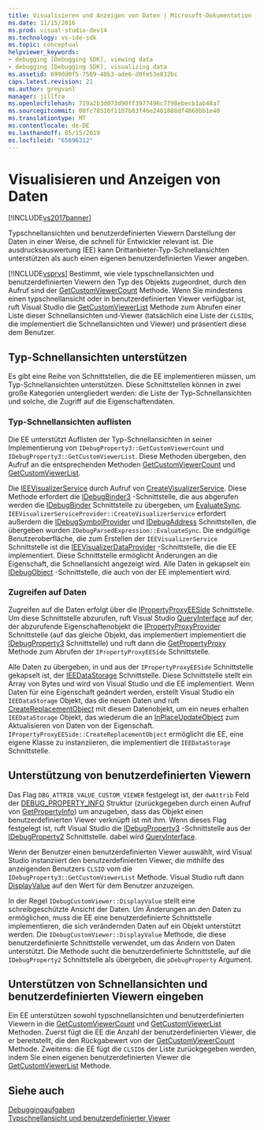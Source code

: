 ```yaml
---
title: Visualisieren und Anzeigen von Daten | Microsoft-Dokumentation
ms.date: 11/15/2016
ms.prod: visual-studio-dev14
ms.technology: vs-ide-sdk
ms.topic: conceptual
helpviewer_keywords:
- debugging [Debugging SDK], viewing data
- debugging [Debugging SDK], visualizing data
ms.assetid: 699dd0f5-7569-40b3-ade6-d0fe53e832bc
caps.latest.revision: 21
ms.author: gregvanl
manager: jillfra
ms.openlocfilehash: 719a2b3d073d90ff3977496c7f98ebecb1ab48a7
ms.sourcegitcommit: 08fc78516f1107b83f46e2401888df4868bb1e40
ms.translationtype: MT
ms.contentlocale: de-DE
ms.lasthandoff: 05/15/2019
ms.locfileid: "65696312"
---
```

# <a name="visualizing-and-viewing-data"></a>Visualisieren und Anzeigen von Daten
[!INCLUDE[vs2017banner](../../includes/vs2017banner.md)]

Typschnellansichten und benutzerdefinierten Viewern Darstellung der Daten in einer Weise, die schnell für Entwickler relevant ist. Die ausdrucksauswertung (EE) kann Drittanbieter-Typ-Schnellansichten unterstützen als auch einen eigenen benutzerdefinierten Viewer angeben.  
  
 [!INCLUDE[vsprvs](../../includes/vsprvs-md.md)] Bestimmt, wie viele typschnellansichten und benutzerdefinierten Viewern den Typ des Objekts zugeordnet, durch den Aufruf sind der [GetCustomViewerCount](../../extensibility/debugger/reference/idebugproperty3-getcustomviewercount.md) Methode. Wenn Sie mindestens einen typschnellansicht oder in benutzerdefinierten Viewer verfügbar ist, ruft Visual Studio die [GetCustomViewerList](../../extensibility/debugger/reference/idebugproperty3-getcustomviewerlist.md) Methode zum Abrufen einer Liste dieser Schnellansichten und-Viewer (tatsächlich eine Liste der `CLSID`s, die implementiert die Schnellansichten und Viewer) und präsentiert diese dem Benutzer.  
  
## <a name="supporting-type-visualizers"></a>Typ-Schnellansichten unterstützen  
 Es gibt eine Reihe von Schnittstellen, die die EE implementieren müssen, um Typ-Schnellansichten unterstützen. Diese Schnittstellen können in zwei große Kategorien untergliedert werden: die Liste der Typ-Schnellansichten und solche, die Zugriff auf die Eigenschaftendaten.  
  
### <a name="listing-type-visualizers"></a>Typ-Schnellansichten auflisten  
 Die EE unterstützt Auflisten der Typ-Schnellansichten in seiner Implementierung von `IDebugProperty3::GetCustomViewerCount` und `IDebugProperty3::GetCustomViewerList`. Diese Methoden übergeben, den Aufruf an die entsprechenden Methoden [GetCustomViewerCount](../../extensibility/debugger/reference/ieevisualizerservice-getcustomviewercount.md) und [GetCustomViewerList](../../extensibility/debugger/reference/ieevisualizerservice-getcustomviewerlist.md).  
  
 Die [IEEVisualizerService](../../extensibility/debugger/reference/ieevisualizerservice.md) durch Aufruf von [CreateVisualizerService](../../extensibility/debugger/reference/ieevisualizerserviceprovider-createvisualizerservice.md). Diese Methode erfordert die [IDebugBinder3](../../extensibility/debugger/reference/idebugbinder3.md) -Schnittstelle, die aus abgerufen werden die [IDebugBinder](../../extensibility/debugger/reference/idebugbinder.md) Schnittstelle zu übergeben, um [EvaluateSync](../../extensibility/debugger/reference/idebugparsedexpression-evaluatesync.md). `IEEVisualizerServiceProvider::CreateVisualizerService` erfordert außerdem die [IDebugSymbolProvider](../../extensibility/debugger/reference/idebugsymbolprovider.md) und [IDebugAddress](../../extensibility/debugger/reference/idebugaddress.md) Schnittstellen, die übergeben wurden `IDebugParsedExpression::EvaluateSync`. Die endgültige Benutzeroberfläche, die zum Erstellen der `IEEVisualizerService` Schnittstelle ist die [IEEVisualizerDataProvider](../../extensibility/debugger/reference/ieevisualizerdataprovider.md) -Schnittstelle, die die EE implementiert. Diese Schnittstelle ermöglicht Änderungen an die Eigenschaft, die Schnellansicht angezeigt wird. Alle Daten in gekapselt ein [IDebugObject](../../extensibility/debugger/reference/idebugobject.md) -Schnittstelle, die auch von der EE implementiert wird.  
  
### <a name="accessing-property-data"></a>Zugreifen auf Daten  
 Zugreifen auf die Daten erfolgt über die [IPropertyProxyEESide](../../extensibility/debugger/reference/ipropertyproxyeeside.md) Schnittstelle. Um diese Schnittstelle abzurufen, ruft Visual Studio [QueryInterface](https://msdn.microsoft.com/library/62fce95e-aafa-4187-b50b-e6611b74c3b3) auf der, der abzurufende Eigenschaftenobjekt die [IPropertyProxyProvider](../../extensibility/debugger/reference/ipropertyproxyprovider.md) Schnittstelle (auf das gleiche Objekt, das implementiert implementiert die [ IDebugProperty3](../../extensibility/debugger/reference/idebugproperty3.md) Schnittstelle) und ruft dann die [GetPropertyProxy](../../extensibility/debugger/reference/ipropertyproxyprovider-getpropertyproxy.md) Methode zum Abrufen der `IPropertyProxyEESide` Schnittstelle.  
  
 Alle Daten zu übergeben, in und aus der `IPropertyProxyEESide` Schnittstelle gekapselt ist, der [IEEDataStorage](../../extensibility/debugger/reference/ieedatastorage.md) Schnittstelle. Diese Schnittstelle stellt ein Array von Bytes und wird von Visual Studio und die EE implementiert. Wenn Daten für eine Eigenschaft geändert werden, erstellt Visual Studio ein `IEEDataStorage` Objekt, das die neuen Daten und ruft [CreateReplacementObject](../../extensibility/debugger/reference/ipropertyproxyeeside-createreplacementobject.md) mit diesem Datenobjekt, um ein neues erhalten `IEEDataStorage` Objekt, das wiederum die an [InPlaceUpdateObject](../../extensibility/debugger/reference/ipropertyproxyeeside-inplaceupdateobject.md) zum Aktualisieren von Daten von der Eigenschaft. `IPropertyProxyEESide::CreateReplacementObject` ermöglicht die EE, eine eigene Klasse zu instanziieren, die implementiert die `IEEDataStorage` Schnittstelle.  
  
## <a name="supporting-custom-viewers"></a>Unterstützung von benutzerdefinierten Viewern  
 Das Flag `DBG_ATTRIB_VALUE_CUSTOM_VIEWER` festgelegt ist, der `dwAttrib` Feld der [DEBUG_PROPERTY_INFO](../../extensibility/debugger/reference/debug-property-info.md) Struktur (zurückgegeben durch einen Aufruf von [GetPropertyInfo](../../extensibility/debugger/reference/idebugproperty2-getpropertyinfo.md)) um anzugeben, dass das Objekt einen benutzerdefinierten Viewer verknüpft ist mit ihm. Wenn dieses Flag festgelegt ist, ruft Visual Studio die [IDebugProperty3](../../extensibility/debugger/reference/idebugproperty3.md) -Schnittstelle aus der [IDebugProperty2](../../extensibility/debugger/reference/idebugproperty2.md) Schnittstelle. dabei wird [QueryInterface](https://msdn.microsoft.com/library/62fce95e-aafa-4187-b50b-e6611b74c3b3).  
  
 Wenn der Benutzer einen benutzerdefinierten Viewer auswählt, wird Visual Studio instanziiert den benutzerdefinierten Viewer, die mithilfe des anzeigenden Benutzers `CLSID` vom die `IDebugProperty3::GetCustomViewerList` Methode. Visual Studio ruft dann [DisplayValue](../../extensibility/debugger/reference/idebugcustomviewer-displayvalue.md) auf den Wert für dem Benutzer anzuzeigen.  
  
 In der Regel `IDebugCustomViewer::DisplayValue` stellt eine schreibgeschützte Ansicht der Daten. Um Änderungen an den Daten zu ermöglichen, muss die EE eine benutzerdefinierte Schnittstelle implementieren, die sich verändernden Daten auf ein Objekt unterstützt werden. Die `IDebugCustomViewer::DisplayValue` Methode, die diese benutzerdefinierte Schnittstelle verwendet, um das Ändern von Daten unterstützt. Die Methode sucht die benutzerdefinierte Schnittstelle, auf die `IDebugProperty2` Schnittstelle als übergeben, die `pDebugProperty` Argument.  
  
## <a name="supporting-both-type-visualizers-and-custom-viewers"></a>Unterstützen von Schnellansichten und benutzerdefinierten Viewern eingeben  
 Ein EE unterstützen sowohl typschnellansichten und benutzerdefinierten Viewern in die [GetCustomViewerCount](../../extensibility/debugger/reference/idebugproperty3-getcustomviewercount.md) und [GetCustomViewerList](../../extensibility/debugger/reference/idebugproperty3-getcustomviewerlist.md) Methoden. Zuerst fügt die EE die Anzahl der benutzerdefinierten Viewer, die er bereitstellt, die den Rückgabewert von der [GetCustomViewerCount](../../extensibility/debugger/reference/ieevisualizerservice-getcustomviewercount.md) Methode. Zweitens: die EE fügt die `CLSID`s der Liste zurückgegeben werden, indem Sie einen eigenen benutzerdefinierten Viewer die [GetCustomViewerList](../../extensibility/debugger/reference/ieevisualizerservice-getcustomviewerlist.md) Methode.  
  
## <a name="see-also"></a>Siehe auch  
 [Debuggingaufgaben](../../extensibility/debugger/debugging-tasks.md)   
 [Typschnellansicht und benutzerdefinierter Viewer](../../extensibility/debugger/type-visualizer-and-custom-viewer.md)
